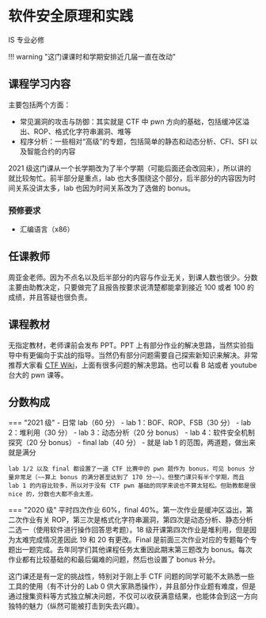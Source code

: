 # 软件安全原理和实践
<div class="badges">
<span class="badge is-badge">IS 专业必修</span>
</div>

!!! warning "这门课课时和学期安排近几届一直在改动"

## 课程学习内容

主要包括两个方面：

- 常见漏洞的攻击与防御：其实就是 CTF 中 pwn 方向的基础，包括缓冲区溢出、ROP、格式化字符串漏洞、堆等
- 程序分析：一些相对“高级”的专题，包括简单的静态和动态分析、CFI、SFI 以及智能合约的内容

2021 级这门课从一个长学期改为了半个学期（可能后面还会改回来），所以讲的就比较匆忙。前半部分是重点，lab 也大多围绕这个部分，后半部分的内容因为时间关系没讲太多，lab 也因为时间关系改为了选做的 bonus。

### 预修要求
* 汇编语言（x86）

## 任课教师

周亚金老师。因为不点名以及后半部分的内容与作业无关，到课人数也很少。分数主要由助教决定，只要做完了且报告按要求说清楚都能拿到接近 100 或者 100 的成绩，并且答疑也很负责。

## 课程教材

无指定教材，老师课前会发布 PPT。PPT 上有部分作业的解决思路，当然实验指导中有更偏向于实战的指导。当然仍有部分问题需要自己探索新知识来解决。非常推荐大家看 [CTF Wiki](https://ctf-wiki.org/pwn/linux/user-mode/environment/)，上面有很多问题的解决思路。也可以看 B 站或者 youtube 台大的 pwn 课等。

## 分数构成

=== "2021 级"
    - 日常 lab（60 分）
        - lab 1：BOF、ROP、FSB（30 分）
        - lab 2：堆利用（30 分）
        - lab 3：动态分析（20 分 bonus）
        - lab 4：软件安全机制探究（20 分 bonus）
    - final lab（40 分）
        - 就是 lab 1 的范围，两道题，做出来就是满分

    lab 1/2 以及 final 都设置了一道 CTF 比赛中的 pwn 题作为 bonus，可见 bonus 分量非常足（~~算上 bonus 的满分甚至达到了 170 分~~）。但整门课只有半个学期，而且 lab 1 的内容比较多，所以对于没有 CTF pwn 基础的同学来说也不算太轻松。但助教都是很 nice 的，分数也大都不会太差。
=== "2020 级"
    平时四次作业 60%，final 40%。第一次作业是缓冲区溢出，第二次作业有关 ROP，第三次是格式化字符串漏洞，第四次是动态分析、静态分析二选一（使用软件进行操作回答思考题）。18 级开课第四次作业是堆利用，但是因为太难完成情况差因此 19 和 20 有更改。Final 是前面三次作业对应的专题每个专题出一题完成。去年同学们其他课程任务太重因此期末第三题改为 bonus。每次作业都有比较基础的和最后偏难的问题，然后也设置了 bonus 补分。

这门课还是有一定的挑战性，特别对于刚上手 CTF 问题的同学可能不太熟悉一些工具的使用（有不计分的 Lab 0 供大家熟悉操作），并且部分作业题有难度，但是通过搜集资料等方式独立解决问题，不仅可以收获满意结果，也能体会到这一方向独特的魅力（纵然可能被打击到失去兴趣）。